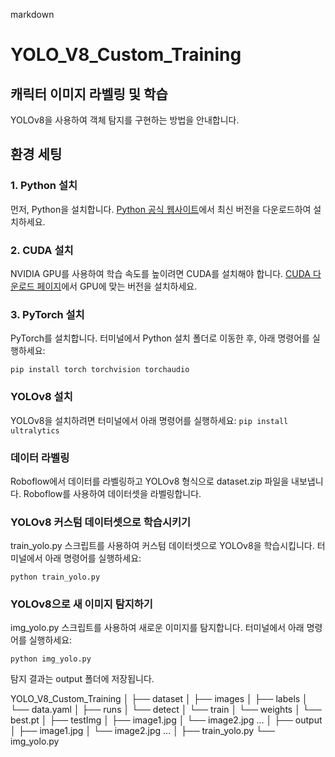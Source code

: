 markdown
# YOLO_V8_Custom_Training

## 캐릭터 이미지 라벨링 및 학습

YOLOv8을 사용하여 객체 탐지를 구현하는 방법을 안내합니다.

## 환경 세팅

### 1. Python 설치
먼저, Python을 설치합니다. [Python 공식 웹사이트](https://www.python.org/downloads/)에서 최신 버전을 다운로드하여 설치하세요.

### 2. CUDA 설치
NVIDIA GPU를 사용하여 학습 속도를 높이려면 CUDA를 설치해야 합니다. [CUDA 다운로드 페이지](https://developer.nvidia.com/cuda-downloads)에서 GPU에 맞는 버전을 설치하세요.

### 3. PyTorch 설치
PyTorch를 설치합니다. 터미널에서 Python 설치 폴더로 이동한 후, 아래 명령어를 실행하세요:

```pip install torch torchvision torchaudio```

### YOLOv8 설치
YOLOv8을 설치하려면 터미널에서 아래 명령어를 실행하세요:
```pip install ultralytics```

### 데이터 라벨링
Roboflow에서 데이터를 라벨링하고 YOLOv8 형식으로 dataset.zip 파일을 내보냅니다. Roboflow를 사용하여 데이터셋을 라벨링합니다.

### YOLOv8 커스텀 데이터셋으로 학습시키기
train_yolo.py 스크립트를 사용하여 커스텀 데이터셋으로 YOLOv8을 학습시킵니다. 터미널에서 아래 명령어를 실행하세요:

```python train_yolo.py```

### YOLOv8으로 새 이미지 탐지하기
img_yolo.py 스크립트를 사용하여 새로운 이미지를 탐지합니다. 터미널에서 아래 명령어를 실행하세요:

```python img_yolo.py```

탐지 결과는 output 폴더에 저장됩니다.


YOLO_V8_Custom_Training
│
├── dataset
│   ├── images
│   ├── labels
│   └── data.yaml
│
├── runs
│   └── detect
│       └── train
│           └── weights
│               └── best.pt
│
├── testImg
│   ├── image1.jpg
│   └── image2.jpg ...
│
├── output
│   ├── image1.jpg
│   └── image2.jpg ...
│
├── train_yolo.py
└── img_yolo.py
